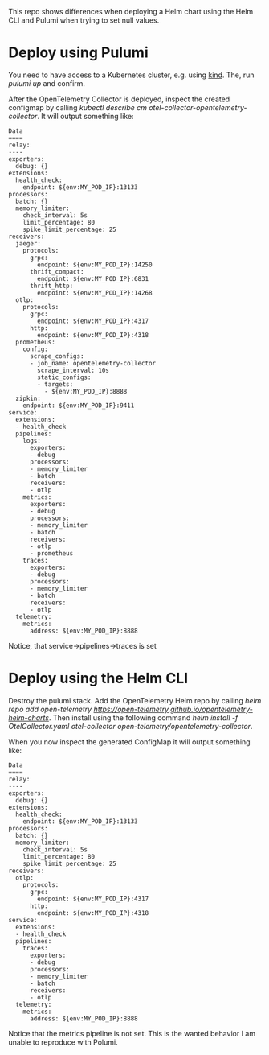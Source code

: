 This repo shows differences when deploying a Helm chart using the Helm CLI and Pulumi when trying to set null values.

# Deploy using Pulumi
You need to have access to a Kubernetes cluster, e.g. using [kind](https://kind.sigs.k8s.io). The, run *pulumi up* and confirm.

After the OpenTelemetry Collector is deployed, inspect the created configmap by calling *kubectl describe cm otel-collector-opentelemetry-collector*. It will output something like:

```
Data
====
relay:
----
exporters:
  debug: {}
extensions:
  health_check:
    endpoint: ${env:MY_POD_IP}:13133
processors:
  batch: {}
  memory_limiter:
    check_interval: 5s
    limit_percentage: 80
    spike_limit_percentage: 25
receivers:
  jaeger:
    protocols:
      grpc:
        endpoint: ${env:MY_POD_IP}:14250
      thrift_compact:
        endpoint: ${env:MY_POD_IP}:6831
      thrift_http:
        endpoint: ${env:MY_POD_IP}:14268
  otlp:
    protocols:
      grpc:
        endpoint: ${env:MY_POD_IP}:4317
      http:
        endpoint: ${env:MY_POD_IP}:4318
  prometheus:
    config:
      scrape_configs:
      - job_name: opentelemetry-collector
        scrape_interval: 10s
        static_configs:
        - targets:
          - ${env:MY_POD_IP}:8888
  zipkin:
    endpoint: ${env:MY_POD_IP}:9411
service:
  extensions:
  - health_check
  pipelines:
    logs:
      exporters:
      - debug
      processors:
      - memory_limiter
      - batch
      receivers:
      - otlp
    metrics:
      exporters:
      - debug
      processors:
      - memory_limiter
      - batch
      receivers:
      - otlp
      - prometheus
    traces:
      exporters:
      - debug
      processors:
      - memory_limiter
      - batch
      receivers:
      - otlp
  telemetry:
    metrics:
      address: ${env:MY_POD_IP}:8888
```

Notice, that service->pipelines->traces is set

# Deploy using the Helm CLI
Destroy the pulumi stack. Add the OpenTelemetry Helm repo by calling *helm repo add open-telemetry https://open-telemetry.github.io/opentelemetry-helm-charts*. Then install using the following command *helm install -f OtelCollector.yaml otel-collector open-telemetry/opentelemetry-collector*.

When you now inspect the generated ConfigMap it will output something like:

```
Data
====
relay:
----
exporters:
  debug: {}
extensions:
  health_check:
    endpoint: ${env:MY_POD_IP}:13133
processors:
  batch: {}
  memory_limiter:
    check_interval: 5s
    limit_percentage: 80
    spike_limit_percentage: 25
receivers:
  otlp:
    protocols:
      grpc:
        endpoint: ${env:MY_POD_IP}:4317
      http:
        endpoint: ${env:MY_POD_IP}:4318
service:
  extensions:
  - health_check
  pipelines:
    traces:
      exporters:
      - debug
      processors:
      - memory_limiter
      - batch
      receivers:
      - otlp
  telemetry:
    metrics:
      address: ${env:MY_POD_IP}:8888

```

Notice that the metrics pipeline is not set. This is the wanted behavior I am unable to reproduce with Polumi.
